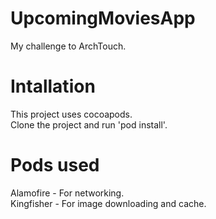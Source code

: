 # UpcomingMoviesApp
My challenge to ArchTouch.

# Intallation
This project uses cocoapods.  
Clone the project and run 'pod install'.

# Pods used
Alamofire - For networking.  
Kingfisher - For image downloading and cache.
